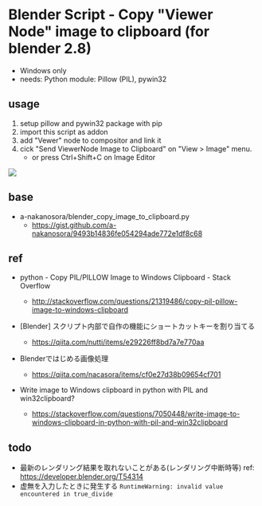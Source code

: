 # Blender Script - Copy "Viewer Node" image to clipboard (for blender 2.8)

- Windows only
- needs: Python module: Pillow (PIL), pywin32

## usage
1. setup pillow and pywin32 package with pip
2.  import this script as addon
3.  add "Vewer" node to  compositor and link it
4.  cick "Send ViewerNode Image to Clipboard" on "View > Image" menu.
    * or press Ctrl+Shift+C on Image Editor

![](anim.gif)

## base

* a-nakanosora/blender_copy_image_to_clipboard.py
  * https://gist.github.com/a-nakanosora/9493b14836fe054294ade772e1df8c68

## ref

* python - Copy PIL/PILLOW Image to Windows Clipboard - Stack Overflow
  * http://stackoverflow.com/questions/21319486/copy-pil-pillow-image-to-windows-clipboard
    
* [Blender] スクリプト内部で自作の機能にショートカットキーを割り当てる
  * https://qiita.com/nutti/items/e29226ff8bd7a7e770aa

* Blenderではじめる画像処理
  * https://qiita.com/nacasora/items/cf0e27d38b09654cf701

* Write image to Windows clipboard in python with PIL and win32clipboard?
  * https://stackoverflow.com/questions/7050448/write-image-to-windows-clipboard-in-python-with-pil-and-win32clipboard

## todo
  
* 最新のレンダリング結果を取れないことがある(レンダリング中断時等) ref: https://developer.blender.org/T54314
* 虚無を入力したときに発生する `RuntimeWarning: invalid value encountered in true_divide`
